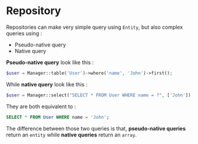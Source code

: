 # Repository

Repositories can make very simple query using `Entity`, but also complex queries using : 
- Pseudo-native query
- Native query

**Pseudo-native query** look like this :
```php
$user = Manager::table('User')->where('name', 'John')->first();
```
While **native query** look like this : 

```php
$user = Manager::select("SELECT * FROM User WHERE name = ?", ['John']);
```
They are both equivalent to : 
```sql
SELECT * FROM User WHERE name = 'John';
```

The difference between those two queries is that, **pseudo-native queries** return an `entity` while **native queries** return an `array`.